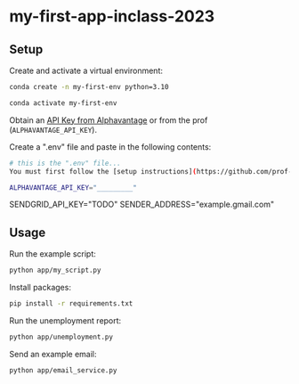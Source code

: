 # my-first-app-inclass-2023
## Setup

Create and activate a virtual environment:

```sh
conda create -n my-first-env python=3.10

conda activate my-first-env
```
Obtain an [API Key from Alphavantage](https://www.alphavantage.co/support/#api-key) or from the prof (`ALPHAVANTAGE_API_KEY`).

Create a ".env" file and paste in the following contents:

```sh
# this is the ".env" file...
You must first follow the [setup instructions](https://github.com/prof-rossetti/intro-to-python/blob/main/notes/python/packages/sendgrid.md) to create an account, verify your account, setup a single sender, and obtain an API Key.

ALPHAVANTAGE_API_KEY="_________"
```
SENDGRID_API_KEY="TODO"
SENDER_ADDRESS="example.gmail.com"

## Usage

Run the example script:

```sh
python app/my_script.py
```

Install packages:
```sh
pip install -r requirements.txt
```

Run the unemployment report:
```sh
python app/unemployment.py
```
Send an example email:
```sh
python app/email_service.py
```